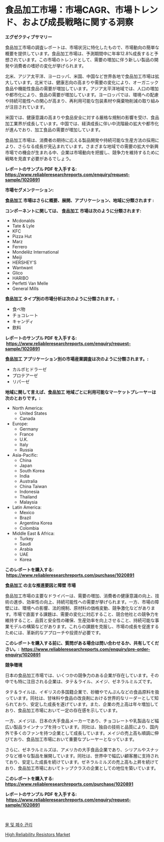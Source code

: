 <p><h1>食品加工市場：市場CAGR、市場トレンド、および成長戦略に関する洞察</h1></p><p><strong>エグゼクティブサマリー</strong></p>
<p><p>食品加工市場の調査レポートは、市場状況に特化したもので、市場動向の簡単な概要を提供しています。食品加工市場は、予測期間中に年率12.8%成長すると予想されています。この市場のトレンドとして、需要の増加に伴う新しい製品の開発や消費者の嗜好の変化が挙げられます。</p><p>北米、アジア太平洋、ヨーロッパ、米国、中国など世界各地で食品加工市場は拡大しています。北米では、健康志向の高まりや需要の変化により、オーガニック食品や機能性食品の需要が増加しています。アジア太平洋地域では、人口の増加や都市化により、食品の需要が増加しています。ヨーロッパでは、環境への配慮や持続可能性への関心が高まり、再利用可能な包装素材や廃棄物削減の取り組みが注目されています。</p><p>米国では、健康意識の高まりや食品安全に対する厳格な規制の影響を受け、食品加工業界が成長しています。中国では、経済成長に伴い中流階級の拡大や都市化が進んでおり、加工食品の需要が増加しています。</p><p>食品加工市場は、消費者の期待に応える製品開発や持続可能な生産方法の採用により、さらなる成長が見込まれています。さまざまな地域での需要の拡大や新興市場での機会が生まれる中、企業は市場動向を把握し、競争力を維持するために戦略を見直す必要があるでしょう。</p></p>
<p><strong>レポートのサンプル PDF を入手する: <a href="https://www.reliableresearchreports.com/enquiry/request-sample/1020891">https://www.reliableresearchreports.com/enquiry/request-sample/1020891</a></strong></p>
<p><strong>市場セグメンテーション:</strong></p>
<p><strong> 食品加工 市場はさらに概要、展開、アプリケーション、地域に分類されます :</strong></p>
<p><strong>コンポーネントに関しては、 食品加工 市場は次のように分類されます: &nbsp;</strong></p>
<p><ul><li>Mcdonalds</li><li>Tate & Lyle</li><li>KFC</li><li>Pizza Hut</li><li>Marz</li><li>Ferrero</li><li>Mondelēz International</li><li>Meiji</li><li>HERSHEY'S</li><li>Wantwant</li><li>Glico</li><li>HARIBO</li><li>Perfetti Van Melle</li><li>General Mills</li></ul></p>
<p><strong> 食品加工 タイプ別の市場分析は次のように分類されます。:</strong></p>
<p><ul><li>食べ物</li><li>チョコレート</li><li>キャンディ</li><li>飲料</li></ul></p>
<p><strong>レポートのサンプル PDF を入手する: &nbsp;<a href="https://www.reliableresearchreports.com/enquiry/request-sample/1020891">https://www.reliableresearchreports.com/enquiry/request-sample/1020891</a></strong></p>
<p><strong> 食品加工 アプリケーション別の市場産業調査は次のように分類されます。:</strong></p>
<p><ul><li>カルボヒドラーゼ</li><li>プロテアーゼ</li><li>リパーゼ</li></ul></p>
<p><strong>地域に関して言えば、食品加工 地域ごとに利用可能なマーケットプレーヤーは次のとおりです。:</strong></p>
<p><ul>
    <li>
        North America:
        <ul>
            <li>United States</li>
            <li>Canada</li>
        </ul>
    </li>
    <li>
        Europe:
        <ul>
            <li>Germany</li>
            <li>France</li>
            <li>U.K.</li>
            <li>Italy</li>
            <li>Russia</li>
        </ul>
    </li>
    <li>
        Asia-Pacific:
        <ul>
            <li>China</li>
            <li>Japan</li>
            <li>South Korea</li>
            <li>India</li>
            <li>Australia</li>
            <li>China Taiwan</li>
            <li>Indonesia</li>
            <li>Thailand</li>
            <li>Malaysia</li>
        </ul>
    </li>
    <li>
        Latin America:
        <ul>
            <li>Mexico</li>
            <li>Brazil</li>
            <li>Argentina Korea</li>
            <li>Colombia</li>
        </ul>
    </li>
    <li>
        Middle East & Africa:
        <ul>
            <li>Turkey</li>
            <li>Saudi</li>
            <li>Arabia</li>
            <li>UAE</li>
            <li>Korea</li>
        </ul>
    </li>
    </ul></p>
<p><strong>このレポートを購入する: &nbsp;<a href="https://www.reliableresearchreports.com/purchase/1020891">https://www.reliableresearchreports.com/purchase/1020891</a></strong></p>
<p><strong>食品加工 の主な推進要因と障壁 市場</strong></p>
<p><p>食品加工市場の主要なドライバーは、需要の増加、消費者の健康意識の向上、技術の進歩、効率性の向上、持続可能性への需要が挙げられます。一方、市場の障壁には、環境への影響、法的規制、原材料の価格変動、競争激化などがあります。市場で直面する課題は、需要の変化に対応すること、競合他社との競争力を維持すること、品質と安全性の確保、生産効率を向上させること、持続可能な事業モデルの構築などがあります。これらの課題を克服し、市場の成長を促進するためには、革新的なアプローチや投資が必要です。</p></p>
<p><strong>このレポートを購入する前に、質問がある場合は問い合わせるか、共有してください。:&nbsp; <a href="https://www.reliableresearchreports.com/enquiry/pre-order-enquiry/1020891">https://www.reliableresearchreports.com/enquiry/pre-order-enquiry/1020891</a></strong></p>
<p><strong>競争環境</strong></p>
<p><p>日本の食品加工市場では、いくつかの競争力のある企業が存在しています。その中でも特に注目される企業は、タテ＆ライル、メイジ、ゼネラルミルズです。</p><p>タテ＆ライルは、イギリスの多国籍企業で、砂糖やでんぷんなどの食品原料を扱っています。同社は、甘味料や食品の改良剤における世界的なリーダーとして知られており、安定した成長を遂げています。また、企業の売上高は年々増加しており、食品加工市場において一定の存在感を示しています。</p><p>一方、メイジは、日本の大手食品メーカーであり、チョコレートや乳製品など幅広い製品ラインナップを持っています。同社は、独自の技術と品質により、国内外で多くのファンを持つ企業として成長しています。メイジの売上高も順調に伸びており、食品加工市場において重要なプレーヤーとなっています。</p><p>さらに、ゼネラルミルズは、アメリカの大手食品企業であり、シリアルやスナックなど様々な製品を展開しています。同社は、世界中で幅広い顧客層に支持されており、安定した成長を続けています。ゼネラルミルズの売上高も上昇を続けており、食品加工市場においてトップクラスの企業としての地位を築いています。</p></p>
<p><strong>このレポートを購入する: &nbsp; <a href="https://www.reliableresearchreports.com/purchase/1020891">https://www.reliableresearchreports.com/purchase/1020891</a></strong></p>
<p><strong>レポートのサンプル PDF を入手する: &nbsp;<a href="https://www.reliableresearchreports.com/enquiry/request-sample/1020891">https://www.reliableresearchreports.com/enquiry/request-sample/1020891</a></strong><strong></strong></p>
<p>&nbsp;</p>
<p><p><a href="https://github.com/iansanftyord09878/Market-Research-Report-List-1/blob/main/384812610802.md">물 및 폐수 관리</a></p><p><a href="https://github.com/Alonsoolds3wq1d81czn8rbol/Market-Research-Report-List-1/blob/main/high-reliability-resistors-market.md">High Reliability Resistors Market</a></p></p>